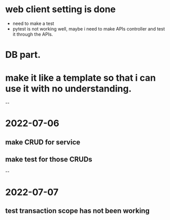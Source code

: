 # web client setting is done
- need to make a test
- pytest is not working well, maybe i need to make APIs controller and test it through the APIs.

# DB part. 

# make it like a template so that i can use it with no understanding.

--
# 2022-07-06
## make CRUD for service
## make test for those CRUDs 

--
# 2022-07-07
## test transaction scope has not been working